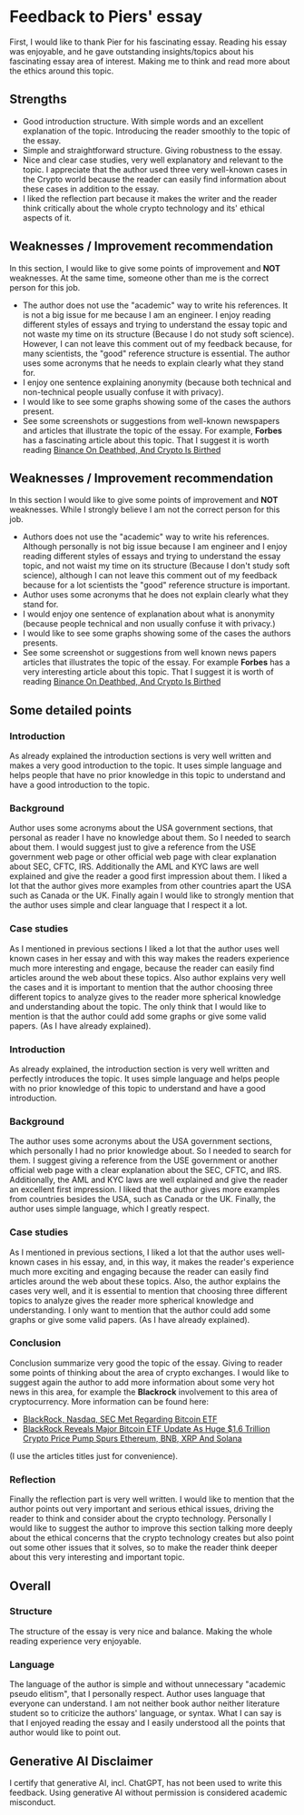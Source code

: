 # Feedback to Piers' essay

First, I would like to thank Pier for his fascinating essay. Reading his essay was enjoyable, and he gave outstanding insights/topics about his fascinating essay area of interest. Making me to think and read more about the ethics around this topic.

## Strengths

- Good introduction structure. With simple words and an excellent explanation of the topic. Introducing the reader smoothly to the topic of the essay.
- Simple and straightforward structure. Giving robustness to the essay.
- Nice and clear case studies, very well explanatory and relevant to the topic. I appreciate that the author used three very well-known cases in the Crypto world because the reader can easily find information about these cases in addition to the essay.
- I liked the reflection part because it makes the writer and the reader think critically about the whole crypto technology and its' ethical aspects of it.


## Weaknesses / Improvement recommendation

In this section, I would like to give some points of improvement and **NOT** weaknesses. At the same time, someone other than me is the correct person for this job.

- The author does not use the "academic" way to write his references. It is not a big issue for me because I am an engineer. I enjoy reading different styles of essays and trying to understand the essay topic and not waste my time on its structure (Because I do not study soft science). However, I can not leave this comment out of my feedback because, for many scientists, the "good" reference structure is essential.
The author uses some acronyms that he needs to explain clearly what they stand for. 
- I enjoy one sentence explaining anonymity (because both technical and non-technical people usually confuse it with privacy).
- I would like to see some graphs showing some of the cases the authors present.
- See some screenshots or suggestions from well-known newspapers and articles that illustrate the topic of the essay. For example, **Forbes** has a fascinating article about this topic. That I suggest it is worth reading [Binance On Deathbed, And Crypto Is Birthed](https://www.forbes.com/sites/digital-assets/2023/11/26/binance-dies-and-crypto-is-birthed/?sh=415da8e9502b)

## Weaknesses / Improvement recommendation

In this section I would like to give some points of improvement and **NOT** weaknesses. While I strongly believe I am not the correct person for this job.

- Authors does not use the "academic" way to write his references. Although personally is not big issue because I am engineer and I enjoy reading different styles of essays and trying to understand the essay topic, and not waist my time on its structure (Because I don't study soft science), although I can not leave this comment out of my feedback because for a lot scientists the "good" reference structure is important.
- Author uses some acronyms that he does not explain clearly what they stand for. 
- I would enjoy one sentence of explanation about what is anonymity (because people technical and non usually confuse it with privacy.)
- I would like to see some graphs showing some of the cases the authors presents.
- See some screenshot or suggestions from well known news papers articles that illustrates the topic of the essay. For example **Forbes** has a very interesting article about this topic. That I suggest it is worth of reading [Binance On Deathbed, And Crypto Is Birthed](https://www.forbes.com/sites/digital-assets/2023/11/26/binance-dies-and-crypto-is-birthed/?sh=415da8e9502b)


## Some detailed points

### Introduction

As already explained the introduction sections is very well written and makes a very good introduction to the topic. It uses simple language and helps people that have no prior knowledge in this topic to understand and have a good introduction to the topic.

### Background

Author uses some acronyms about the USA government sections, that personal as reader I have no knowledge about them. So I needed to search about them. I would suggest just to give a reference from the USE government web page or other official web page with clear explanation about SEC, CFTC, IRS. Additionally the AML and KYC laws are well explained and give the reader a good first impression about them. I liked a lot that the author gives more examples from other countries apart the USA such as Canada or the UK. Finally again I would like to strongly mention that the author uses simple and clear language that I respect it a lot.

### Case studies

As I mentioned in previous sections I liked a lot that the author uses well known cases in her essay and with this way makes the readers experience much more interesting and engage, because the reader can easily find articles around the web about these topics. Also author explains very well the cases and it is important to mention that the author choosing three different topics to analyze gives to the reader more spherical knowledge and understanding about the topic. The only think that I would like to mention is that the author could add some graphs or give some valid papers. (As I have already explained).
### Introduction

As already explained, the introduction section is very well written and perfectly introduces the topic. It uses simple language and helps people with no prior knowledge of this topic to understand and have a good introduction.

### Background

The author uses some acronyms about the USA government sections, which personally I had no prior knowledge about. So I needed to search for them. I suggest giving a reference from the USE government or another official web page with a clear explanation about the SEC, CFTC, and IRS. Additionally, the AML and KYC laws are well explained and give the reader an excellent first impression. I liked that the author gives more examples from countries besides the USA, such as Canada or the UK. Finally, the author uses simple language, which I greatly respect.

### Case studies

As I mentioned in previous sections, I liked a lot that the author uses well-known cases in his essay, and, in this way, it makes the reader's experience much more exciting and engaging because the reader can easily find articles around the web about these topics. Also, the author explains the cases very well, and it is essential to mention that choosing three different topics to analyze gives the reader more spherical knowledge and understanding. I only want to mention that the author could add some graphs or give some valid papers. (As I have already explained).

### Conclusion

Conclusion summarize very good the topic of the essay. Giving to reader some points of thinking about the area of crypto exchanges. I would like to suggest again the author to add more information about some very hot news in this area, for example the **Blackrock** involvement to this area of cryptocurrency. More information can be found here: 

- [BlackRock, Nasdaq, SEC Met Regarding Bitcoin ETF](https://www.coindesk.com/markets/2023/12/20/blackrock-nasdaq-sec-met-regarding-bitcoin-etf/) 
- [BlackRock Reveals Major Bitcoin ETF Update As Huge $1.6 Trillion Crypto Price Pump Spurs Ethereum, BNB, XRP And Solana](https://www.forbes.com/sites/digital-assets/2023/12/19/blackrock-reveals-major-bitcoin-etf-update-as-huge-16-trillion-crypto-price-pump-spurs-ethereum-bnb-xrp-and-solana/?sh=3cb4664455a0)

(I use the articles titles just for convenience).


### Reflection

Finally the reflection part is very well written. I would like to mention that the author points out very important and serious ethical issues, driving the reader to think and consider about the crypto technology. Personally I would like to suggest the author to improve this section talking more deeply about the ethical concerns that the crypto technology creates but also point out some other issues that it solves, so to make the reader think deeper about this very interesting and important topic.

## Overall

### Structure

The structure of the essay is very nice and balance. Making the whole reading experience very enjoyable.

### Language

The language of the author is simple and without unnecessary "academic pseudo elitism", that I personally respect. Author uses language that everyone can understand. I am not neither book author neither literature student so to criticize the authors' language, or syntax. What I can say is that I enjoyed reading the essay and I easily understood all the points that author would like to point out.

## Generative AI Disclaimer

I certify that generative AI, incl. ChatGPT, has not been used to write this feedback. Using generative AI without permission is considered academic misconduct.